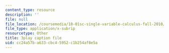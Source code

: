 ```yaml
---
content_type: resource
description: ''
file: null
file_location: /coursemedia/18-01sc-single-variable-calculus-fall-2010/cc24a57ba633cbc45952c1b254af8e5a_kCPVBl953eY.srt
file_type: application/x-subrip
resourcetype: Other
title: 3play caption file
uid: cc24a57b-a633-cbc4-5952-c1b254af8e5a
---
```

